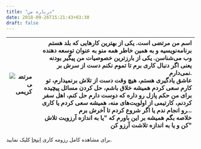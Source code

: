 ```yaml
---
title: "درباره من"
date: 2018-09-26T15:21:43+03:30
draft: false
---
```


| <div class="avatar">![مرتضی کریمی][avatar] </div> | <div class="text-justify">اسم من مرتضی است. یکی از بهترین کارهایی که بلد هستم برنامه‌نویسیه و به همین خاطر همه منو به عنوان توسعه دهنده وب می‌شناسن. یکی از بارزترین خصوصیات من پیگیر بودنه یعنی اگر دنبال کاری برم تا تموم نکنم دست از سرش بر نمی‌دارم.<br>عاشق یادگیری هستم، هیچ وقت دست از تلاش برنمیدارم، تو کارم سعی کردم همیشه خلاق باشم، حل کردن مسائل پیچیده برای من حکم پازل رو داره که دوست دارم حل کنم، اهل سفر کردنم، کارتیمی از اولویت‌های منه، همیشه سعی کردم یا کاری رو انجام ندم یا اگر شروع کردم تا آخرش برم...<br>خلاصه بگم همیشه بر این باورم که "یا به اندازه آرزویت تلاش کن و یا به اندازه تلاشت آرزو کن"</div> |
|---:|---:|

برای مشاهده کامل رزومه کاری [اینجا][link] کلیک نمایید.


[avatar]:http://www.gravatar.com/avatar/c7a79167b6d736630e3a64e206e22a5a?d=mp&s=266 "مرتضی کریمی"

[link]: https://github.com/mortezakarimi/morteza-karimi-resume/blob/master/morteza_karimi_resume_fa.pdf "رزومه کاری مرتضی کریمی"